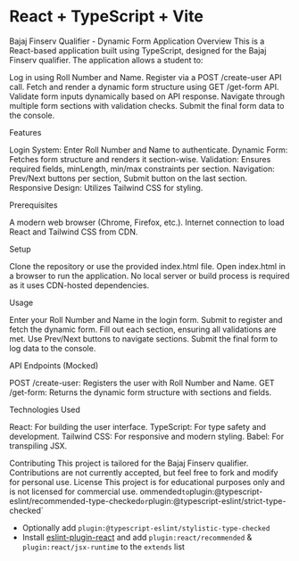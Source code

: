 # React + TypeScript + Vite

Bajaj Finserv Qualifier - Dynamic Form Application
Overview
This is a React-based application built using TypeScript, designed for the Bajaj Finserv qualifier. The application allows a student to:

Log in using Roll Number and Name.
Register via a POST /create-user API call.
Fetch and render a dynamic form structure using GET /get-form API.
Validate form inputs dynamically based on API response.
Navigate through multiple form sections with validation checks.
Submit the final form data to the console.

Features

Login System: Enter Roll Number and Name to authenticate.
Dynamic Form: Fetches form structure and renders it section-wise.
Validation: Ensures required fields, minLength, min/max constraints per section.
Navigation: Prev/Next buttons per section, Submit button on the last section.
Responsive Design: Utilizes Tailwind CSS for styling.

Prerequisites

A modern web browser (Chrome, Firefox, etc.).
Internet connection to load React and Tailwind CSS from CDN.

Setup

Clone the repository or use the provided index.html file.
Open index.html in a browser to run the application.
No local server or build process is required as it uses CDN-hosted dependencies.

Usage

Enter your Roll Number and Name in the login form.
Submit to register and fetch the dynamic form.
Fill out each section, ensuring all validations are met.
Use Prev/Next buttons to navigate sections.
Submit the final form to log data to the console.

API Endpoints (Mocked)

POST /create-user: Registers the user with Roll Number and Name.
GET /get-form: Returns the dynamic form structure with sections and fields.

Technologies Used

React: For building the user interface.
TypeScript: For type safety and development.
Tailwind CSS: For responsive and modern styling.
Babel: For transpiling JSX.

Contributing
This project is tailored for the Bajaj Finserv qualifier. Contributions are not currently accepted, but feel free to fork and modify for personal use.
License
This project is for educational purposes only and is not licensed for commercial use.
ommended` to `plugin:@typescript-eslint/recommended-type-checked` or `plugin:@typescript-eslint/strict-type-checked`
- Optionally add `plugin:@typescript-eslint/stylistic-type-checked`
- Install [eslint-plugin-react](https://github.com/jsx-eslint/eslint-plugin-react) and add `plugin:react/recommended` & `plugin:react/jsx-runtime` to the `extends` list
